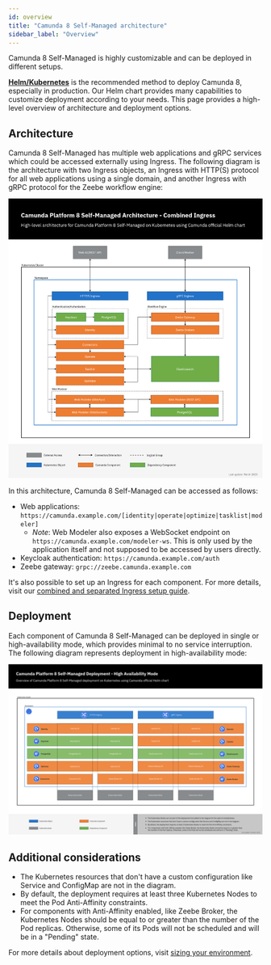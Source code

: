 ```yaml
---
id: overview
title: "Camunda 8 Self-Managed architecture"
sidebar_label: "Overview"
---
```


<!--- When I visit installation as a new user, I can understand right away what is happening. As a new user on this page, I get a little overwhelmed. Do we feel this particular section will be familiar to most visitors of the page, or are we aiming for this to be beginner-friendly? --->

Camunda 8 Self-Managed is highly customizable and can be deployed in different setups.

[**Helm/Kubernetes**](../platform-deployment/helm-kubernetes/overview.md) is the recommended method to deploy Camunda 8, especially in production. Our Helm chart provides many capabilities to customize deployment according to your needs. This page provides a high-level overview of architecture and deployment options.

## Architecture

Camunda 8 Self-Managed has multiple web applications and gRPC services which could be accessed externally using Ingress. The following diagram is the architecture with two Ingress objects, an Ingress with HTTP(S) protocol for all web applications using a single domain, and another Ingress with gRPC protocol for the Zeebe workflow engine:

![Camunda 8 Self-Managed Architecture Diagram - Combined Ingress](./assets/camunda-platform-8-self-managed-architecture-diagram-combined-ingress.png)

In this architecture, Camunda 8 Self-Managed can be accessed as follows:

- Web applications: `https://camunda.example.com/[identity|operate|optimize|tasklist|modeler]`
  - _Note_: Web Modeler also exposes a WebSocket endpoint on `https://camunda.example.com/modeler-ws`. This is only used by the application itself and not supposed to be accessed by users directly.
- Keycloak authentication: `https://camunda.example.com/auth`
- Zeebe gateway: `grpc://zeebe.camunda.example.com`

It's also possible to set up an Ingress for each component. For more details, visit our [combined and separated Ingress setup guide](../platform-deployment/helm-kubernetes/guides/ingress-setup.md).

## Deployment

Each component of Camunda 8 Self-Managed can be deployed in single or high-availability mode, which provides minimal to no service interruption. The following diagram represents deployment in high-availability mode:

![Camunda 8 Self-Managed Deployment Diagram](./assets/camunda-platform-8-self-managed-deployment-diagram-high-availability-mode.png)

## Additional considerations

- The Kubernetes resources that don't have a custom configuration like Service and ConfigMap are not in the diagram.
- By default, the deployment requires at least three Kubernetes Nodes to meet the Pod Anti-Affinity constraints.
- For components with Anti-Affinity enabled, like Zeebe Broker, the Kubernetes Nodes should be equal to or greater than the number of the Pod replicas. Otherwise, some of its Pods will not be scheduled and will be in a "Pending" state.

For more details about deployment options, visit [sizing your environment](../../components/best-practices/architecture/sizing-your-environment.md#camunda-platform-8-self-managed).

